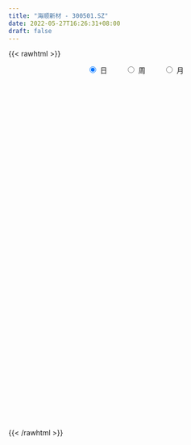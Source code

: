 ```yaml
---
title: "海顺新材 - 300501.SZ"
date: 2022-05-27T16:26:31+08:00
draft: false
---
```

{{< rawhtml >}}
    <div style="text-align: center">
        <label style="padding: 1rem;"><input style="margin-right: .5rem" type="radio" name="period" value="D" checked onclick="period_change(this)">日</label>
        <label style="padding: 1rem;"><input style="margin-right: .5rem" type="radio" name="period" value="W" onclick="period_change(this)">周</label>
        <label style="padding: 1rem;"><input style="margin-right: .5rem" type="radio" name="period" value="M" onclick="period_change(this)">月</label>
    </div>
    <div id="chart" style="height: 700px;"></div> 
    <script type="text/javascript">
        const D_v = [17370.86,13346.29,10602.0,7845.61,61026.96,72721.73,40830.93,29646.94,43653.44,34192.5,43724.68,24716.18,26957.08,17117.84,30840.83,35964.53,16830.0,13937.05,22719.0,17544.7,16448.12,18900.58,21164.11,17450.68,25541.0,17655.85,17599.68,10934.67,10180.67,15271.35,11306.5,18465.0,13918.08,14077.0,12123.0,11548.85,10255.85,10371.76,17725.25,38442.69,14021.0,16587.78,11005.43,11902.88,9609.22,11479.27,10777.88,13624.35,12961.44,11975.62,10284.1,22596.2,15064.95,17823.35,17491.18,14637.88,14803.96,13301.97,48317.25,29206.15,19077.15,120060.42,122819.23,114756.39,75166.73,53009.24,35609.93,26246.92,36183.9,30662.92,38468.62,59909.18,28346.66,41767.87,24416.85,24755.37,20311.96,31182.21,66253.61,36482.29,25728.84,65772.27,28067.37,24880.38,41424.89,27258.25,27949.0,27624.5,34181.5,25839.57,23577.0,23652.06,9698.25,15644.01,8093.0,13575.0,7539.23,10040.0,12723.87,23332.0,13939.5,9104.0,16110.62,9158.0,15441.0,7889.53,6062.62,11603.65,35749.79,18201.5,14486.25,12194.06,16665.58,10915.25,10394.67,11898.08,11450.67,12806.06,14373.5,12073.0,15416.31,17507.85,12834.0,16109.67,24309.82,51637.37,40351.5,30358.34,22263.56,52677.01,29733.29,27614.15,23498.51,39219.69,60208.74,47052.37,39691.52,19844.9,21642.08,20284.95,21343.01,16830.62,19488.98,20351.37,15800.37,20289.62,15801.58,10365.17,10808.58,15500.0,15563.04,19339.43,13685.84,12706.0,24190.5,20363.58,25889.0,19877.75,15601.17,16434.0,19566.18,33064.33,190446.62,199648.19,253933.92,235439.75,171098.71,103677.59,152856.44,115690.07,63069.95,74871.72,41029.83,45573.17,40363.5,33960.84,34016.17,51094.0,55972.34,48692.41,28955.57,52038.57,36530.0,30235.1,32220.35,33977.67,32569.86,23563.83,47068.33,23362.0,37905.53,33952.41,30336.0,35998.9,120171.55,99074.94,65176.19,45155.98,95726.46,129108.47,231838.66,208841.13,169128.55,146843.38,121966.73,101083.74,104467.9,61142.01,95402.83,57799.57,55993.51,49730.0,37751.98,42327.85,35022.0,29024.0,28757.0,26017.0,33516.44,28090.35,32803.0,35139.35,29352.73,24045.0,16986.0,17827.0,27275.0,18909.85,31871.99,78805.0,49845.3,32327.76,39941.83,32298.62,71579.59,44196.78,37494.51,58847.04,37299.77,27265.03,25152.37,24628.13,27821.83,21556.22,69029.76,72282.22,79851.76,44002.46,27907.98,23471.19]
const D_histogram = [0.0,0.0158140171,0.0178983893,0.0169261431,0.1190368951,0.2143634656,0.2582025727,0.2757416127,0.2720830277,0.2749528017,0.3001039231,0.2682886417,0.2011860716,0.1441196693,0.1447060392,0.1070709156,0.0585932307,0.0247003645,-0.0211007395,-0.0573662064,-0.1071296287,-0.128977038,-0.1002727186,-0.0885890288,-0.0544606871,-0.05916223,-0.0928810277,-0.1118181314,-0.117077429,-0.1555961273,-0.170212396,-0.1731218733,-0.1915485986,-0.1999575002,-0.180947909,-0.1447052401,-0.1333865138,-0.1196377666,-0.0864727863,-0.123000473,-0.1567446752,-0.1942059837,-0.210722308,-0.1963124365,-0.1628329598,-0.1295382207,-0.0933804471,-0.1001175198,-0.115449493,-0.1028482758,-0.1003579473,-0.0395998443,0.0172703987,0.0674196218,0.0960296261,0.1094142291,0.1249598679,0.1325341684,0.216635737,0.2634797032,0.2725300931,0.4503236794,0.5717516882,0.5761792875,0.5057343472,0.3864655913,0.3014253632,0.2036574882,0.1481134327,0.0786018563,0.0442736329,-0.0459928296,-0.1399162591,-0.150574756,-0.1473456707,-0.1953362737,-0.2035272051,-0.1656426304,-0.0517880008,0.0102314074,0.0269973371,0.109961967,0.1185081219,0.0866482362,0.0752055995,0.044096908,-0.0275277083,-0.1036582744,-0.1619337405,-0.1676543988,-0.227029754,-0.3132394768,-0.3458965795,-0.404467345,-0.4006532953,-0.3614533668,-0.3152239871,-0.286530226,-0.2816954311,-0.242095327,-0.2157461561,-0.1954329772,-0.1535869616,-0.127287251,-0.1383811358,-0.1271135351,-0.0996039577,-0.043518136,0.0409182532,0.0576455844,0.0758344196,0.1089888069,0.0837664126,0.067356175,0.0799461023,0.0851986643,0.1062575326,0.1156407832,0.1340217537,0.1409656619,0.1375285611,0.1546442746,0.1359567248,0.1334441255,0.0763903458,0.1372247072,0.1584064732,0.184246813,0.1916277411,0.2410067836,0.2345142744,0.1877476609,0.1569776417,0.1653137109,0.1973469446,0.2073234467,0.1291085316,0.0746893883,0.016367312,-0.0325358838,-0.0792157142,-0.0978406677,-0.0875669185,-0.1018939353,-0.0876438475,-0.1211745104,-0.1611191374,-0.1570824413,-0.1518999851,-0.1648978423,-0.1932879219,-0.1547747569,-0.110142927,-0.0681872368,0.0003988076,0.0593161787,0.0830141747,0.0718207831,0.0847215128,0.0473477011,0.0536724676,0.0869391528,0.2894615753,0.5090065631,0.928943264,0.9911761101,0.7433711406,0.5566646186,0.4300525888,0.1197067913,-0.131682743,-0.3756543527,-0.5153111348,-0.6291573307,-0.6448019742,-0.6225287702,-0.580035274,-0.5036353044,-0.4720902267,-0.478720287,-0.4458594102,-0.3636554747,-0.3083901008,-0.2753752522,-0.2105994023,-0.1402234836,-0.1177682571,-0.0718721015,-0.0691747696,-0.0435808918,0.0090403864,0.0347114772,0.0705285553,0.0916936108,0.2332721227,0.2969040193,0.2305125386,0.1602082663,0.2299071219,0.3382837653,0.5245285455,0.6208642183,0.5822866394,0.4832387549,0.4167887703,0.3454794884,0.1886871918,0.0512501237,-0.031542408,-0.1370270921,-0.2565853194,-0.3167644011,-0.3522949396,-0.3709743174,-0.3993989508,-0.3828320849,-0.3836016146,-0.3810421596,-0.3908377007,-0.3690268344,-0.3947484151,-0.3525111994,-0.3513121051,-0.3453707897,-0.3208055851,-0.3066176446,-0.3318768895,-0.3424597503,-0.4082852979,-0.4936013661,-0.4868741803,-0.4634421654,-0.3911341759,-0.2936178823,-0.2106733796,-0.119115071,-0.0253968294,0.0539712329,0.129633914,0.1770143037,0.2082479277,0.2278872911,0.2521123769,0.2697090509,0.2975684124,0.3418469315,0.3065243462,0.2945763283,0.2717069065,0.2464007982]
const D_fast = [0.0,0.0197675214,0.0263264909,0.0295857804,0.1614557563,0.3103731931,0.4187629434,0.5052373866,0.5695995585,0.6412075329,0.741384635,0.7766415141,0.7598354619,0.738798977,0.7755618566,0.7646944619,0.7308650847,0.7031473096,0.6520710208,0.6014640022,0.5249181728,0.4708265039,0.4744626437,0.4639990763,0.4845122463,0.4650201459,0.4080810912,0.3611894547,0.3266607999,0.2492430698,0.192073702,0.1458837564,0.0795698815,0.0211716048,-0.0050557813,-0.0049894224,-0.0270173245,-0.043178019,-0.0316312353,-0.0989090402,-0.1718394112,-0.2578522156,-0.3270491169,-0.3617173545,-0.3689461178,-0.3680359339,-0.355223272,-0.3869897247,-0.4311840711,-0.4442949229,-0.4668940812,-0.4160359393,-0.3548480966,-0.2878439681,-0.2352265572,-0.194488397,-0.1477027912,-0.1069949486,0.0312655543,0.1439794463,0.2211623594,0.5115368656,0.7759027965,0.9243752176,0.9803638641,0.9577115061,0.9480276187,0.9011741158,0.8826584185,0.8327973062,0.809537491,0.7077728211,0.5788703268,0.5305681409,0.4969608085,0.4001361371,0.3410634044,0.3375373215,0.4384449509,0.5030222109,0.5265374749,0.6369925966,0.675165782,0.6649679553,0.6723267185,0.652242254,0.5737357106,0.4716905759,0.3729316747,0.3252974167,0.2091646229,0.044645031,-0.0744862166,-0.2341738184,-0.3305230925,-0.3816865057,-0.4142631227,-0.4572019182,-0.5227909811,-0.5437147087,-0.5713020769,-0.5998471423,-0.5963978671,-0.6019199692,-0.6476091379,-0.668119921,-0.6655113331,-0.6203050453,-0.5256390929,-0.4945003655,-0.4573529254,-0.3969513364,-0.4012321275,-0.4008033214,-0.3682268685,-0.3416746405,-0.294051389,-0.2557579426,-0.2038715336,-0.16168621,-0.1307411705,-0.0749643884,-0.059662757,-0.0288143248,-0.0667705182,0.02837002,0.0891534044,0.1610554474,0.2163433107,0.3259740491,0.3781101085,0.3782804103,0.3867548015,0.4364192984,0.5177892683,0.579596632,0.5336588499,0.4979120537,0.4436818053,0.3866446386,0.3201608796,0.2770757592,0.2654577788,0.2256572782,0.2179964041,0.1541721135,0.0739477023,0.038713788,0.0059212479,-0.0483010698,-0.1250131299,-0.1251936542,-0.108097556,-0.083188675,-0.0145029287,0.0592434871,0.1036950267,0.110456831,0.1445379388,0.1190010524,0.1387439358,0.1937454092,0.4686332256,0.8154298541,1.467602371,1.7776292446,1.7156670602,1.6681266929,1.6490278102,1.3686087106,1.0842984906,0.7464132927,0.4779287268,0.2067931983,0.0299480612,-0.1034109273,-0.2059262496,-0.2554351061,-0.341912585,-0.4682227171,-0.5468266928,-0.555536626,-0.5773687773,-0.6131977417,-0.6010717424,-0.5657516946,-0.5727385324,-0.5448104021,-0.5594067627,-0.5447081078,-0.489826733,-0.4554777729,-0.402028556,-0.3579400977,-0.1580435552,-0.0201856538,-0.0289489999,-0.0592012055,0.0679744306,0.2609220152,0.5782989318,0.8298506592,0.9368447401,0.9586065444,0.9963537523,1.0114143426,0.9017938439,0.7771693068,0.6864911731,0.5467497159,0.3630451587,0.2236749767,0.1000707034,-0.0113522538,-0.1396266248,-0.2187677802,-0.3154377135,-0.4081387984,-0.5156437647,-0.5860896071,-0.7104982915,-0.7563888756,-0.8430178076,-0.9234191896,-0.9790553813,-1.041521852,-1.1497503193,-1.2459481176,-1.4138449896,-1.6225613995,-1.7375527587,-1.8299812851,-1.8554568396,-1.8313450166,-1.8010688587,-1.7392893179,-1.6519202837,-1.5590594132,-1.4509882536,-1.359354288,-1.276058682,-1.1994474958,-1.1121943158,-1.0271703791,-0.9249189144,-0.7951786625,-0.7538701612,-0.6921740971,-0.6471167922,-0.610822701]
const D_slow = [0.0,0.0039535043,0.0084281016,0.0126596374,0.0424188611,0.0960097275,0.1605603707,0.2294957739,0.2975165308,0.3662547312,0.441280712,0.5083528724,0.5586493903,0.5946793076,0.6308558174,0.6576235463,0.672271854,0.6784469451,0.6731717603,0.6588302087,0.6320478015,0.599803542,0.5747353623,0.5525881051,0.5389729333,0.5241823759,0.5009621189,0.4730075861,0.4437382288,0.404839197,0.362286098,0.3190056297,0.2711184801,0.221129105,0.1758921277,0.1397158177,0.1063691893,0.0764597476,0.054841551,0.0240914328,-0.015094736,-0.0636462319,-0.1163268089,-0.165404918,-0.206113158,-0.2384977132,-0.2618428249,-0.2868722049,-0.3157345781,-0.3414466471,-0.3665361339,-0.376436095,-0.3721184953,-0.3552635899,-0.3312561833,-0.3039026261,-0.2726626591,-0.239529117,-0.1853701827,-0.1195002569,-0.0513677337,0.0612131862,0.2041511082,0.3481959301,0.4746295169,0.5712459147,0.6466022555,0.6975166276,0.7345449858,0.7541954498,0.7652638581,0.7537656507,0.7187865859,0.6811428969,0.6443064792,0.5954724108,0.5445906095,0.5031799519,0.4902329517,0.4927908036,0.4995401378,0.5270306296,0.5566576601,0.5783197191,0.597121119,0.608145346,0.6012634189,0.5753488503,0.5348654152,0.4929518155,0.436194377,0.3578845078,0.2714103629,0.1702935266,0.0701302028,-0.0202331389,-0.0990391357,-0.1706716922,-0.24109555,-0.3016193817,-0.3555559207,-0.404414165,-0.4428109054,-0.4746327182,-0.5092280021,-0.5410063859,-0.5659073753,-0.5767869093,-0.566557346,-0.5521459499,-0.533187345,-0.5059401433,-0.4849985401,-0.4681594964,-0.4481729708,-0.4268733047,-0.4003089216,-0.3713987258,-0.3378932874,-0.3026518719,-0.2682697316,-0.229608663,-0.1956194818,-0.1622584504,-0.1431608639,-0.1088546872,-0.0692530689,-0.0231913656,0.0247155697,0.0849672655,0.1435958341,0.1905327494,0.2297771598,0.2711055875,0.3204423237,0.3722731853,0.4045503183,0.4232226653,0.4273144933,0.4191805224,0.3993765938,0.3749164269,0.3530246973,0.3275512135,0.3056402516,0.275346624,0.2350668396,0.1957962293,0.157821233,0.1165967725,0.068274792,0.0295811028,0.002045371,-0.0150014382,-0.0149017363,-0.0000726916,0.0206808521,0.0386360478,0.059816426,0.0716533513,0.0850714682,0.1068062564,0.1791716502,0.306423291,0.538659107,0.7864531345,0.9722959197,1.1114620743,1.2189752215,1.2489019193,1.2159812336,1.1220676454,0.9932398617,0.835950529,0.6747500355,0.5191178429,0.3741090244,0.2482001983,0.1301776417,0.0104975699,-0.1009672826,-0.1918811513,-0.2689786765,-0.3378224895,-0.3904723401,-0.425528211,-0.4549702753,-0.4729383007,-0.4902319931,-0.501127216,-0.4988671194,-0.4901892501,-0.4725571113,-0.4496337086,-0.3913156779,-0.3170896731,-0.2594615384,-0.2194094719,-0.1619326914,-0.0773617501,0.0537703863,0.2089864409,0.3545581007,0.4753677895,0.579564982,0.6659348541,0.7131066521,0.725919183,0.718033581,0.683776808,0.6196304781,0.5404393779,0.452365643,0.3596220636,0.2597723259,0.1640643047,0.0681639011,-0.0270966388,-0.124806064,-0.2170627726,-0.3157498764,-0.4038776762,-0.4917057025,-0.5780483999,-0.6582497962,-0.7349042074,-0.8178734297,-0.9034883673,-1.0055596918,-1.1289600333,-1.2506785784,-1.3665391197,-1.4643226637,-1.5377271343,-1.5903954792,-1.6201742469,-1.6265234543,-1.6130306461,-1.5806221676,-1.5363685917,-1.4843066097,-1.427334787,-1.3643066927,-1.29687943,-1.2224873269,-1.137025594,-1.0603945074,-0.9867504254,-0.9188236987,-0.8572234992]
const D_data = [['2021-05-18', 15.7179, 15.5494, 15.3809, 15.8368],['2021-05-19', 15.5197, 15.7972, 15.4503, 15.8566],['2021-05-20', 15.7972, 15.6881, 15.5593, 15.8764],['2021-05-21', 15.6881, 15.6683, 15.6188, 15.7873],['2021-05-24', 15.6683, 17.2936, 15.6683, 17.2936],['2021-05-25', 17.2738, 17.8883, 17.2044, 18.0369],['2021-05-26', 17.8288, 17.8288, 17.2837, 17.8387],['2021-05-27', 17.8189, 17.9081, 17.581, 18.0865],['2021-05-28', 17.9081, 17.9378, 17.7099, 18.6414],['2021-05-31', 17.7892, 18.2847, 17.7, 18.4036],['2021-06-01', 18.0865, 18.9288, 18.0567, 19.0775],['2021-06-02', 18.9288, 18.4928, 18.3441, 18.9784],['2021-06-03', 18.354, 18.0468, 17.9477, 18.6018],['2021-06-04', 17.9874, 18.0567, 17.8585, 18.245],['2021-06-07', 18.1063, 18.8297, 18.0369, 19.0279],['2021-06-08', 19.137, 18.4432, 18.2549, 19.6127],['2021-06-09', 18.4829, 18.2351, 18.2054, 18.6514],['2021-06-10', 18.2648, 18.3243, 18.0666, 18.4829],['2021-06-11', 18.3342, 18.0567, 17.9378, 18.6315],['2021-06-15', 17.8684, 18.0171, 17.7495, 18.2847],['2021-06-16', 18.027, 17.6405, 17.5414, 18.1856],['2021-06-17', 17.6405, 17.7892, 17.3927, 17.9378],['2021-06-18', 17.7297, 18.4333, 17.6405, 18.4333],['2021-06-21', 18.5721, 18.3342, 18.1856, 18.5721],['2021-06-22', 18.2549, 18.7604, 18.2549, 18.8991],['2021-06-23', 18.691, 18.3838, 18.3342, 18.8198],['2021-06-24', 18.4333, 17.9279, 17.7693, 18.5523],['2021-06-25', 17.9874, 17.9576, 17.7594, 18.1558],['2021-06-28', 17.9576, 18.0369, 17.8387, 18.136],['2021-06-29', 17.918, 17.4522, 17.3828, 18.1063],['2021-06-30', 17.5315, 17.5315, 17.2243, 17.5612],['2021-07-01', 17.6702, 17.5414, 17.4225, 18.0865],['2021-07-02', 17.5017, 17.1846, 17.1549, 17.6306],['2021-07-05', 17.3035, 17.1152, 16.7783, 17.4423],['2021-07-06', 17.1252, 17.363, 17.0657, 17.5216],['2021-07-07', 17.3135, 17.6207, 17.2044, 17.7],['2021-07-08', 17.5414, 17.3432, 17.3432, 17.6702],['2021-07-09', 17.2044, 17.3531, 16.9765, 17.4324],['2021-07-12', 17.4026, 17.6504, 17.4026, 17.9874],['2021-07-13', 16.8477, 16.6891, 16.2431, 17.1252],['2021-07-14', 16.5404, 16.4215, 16.2729, 16.6693],['2021-07-15', 16.3521, 16.035, 15.9161, 16.481],['2021-07-16', 15.9954, 15.9755, 15.9359, 16.2035],['2021-07-19', 15.9161, 16.1738, 15.7278, 16.1936],['2021-07-20', 16.2134, 16.372, 16.0548, 16.4116],['2021-07-21', 16.3125, 16.4017, 16.2035, 16.4909],['2021-07-22', 16.3224, 16.5008, 16.3224, 16.5305],['2021-07-23', 16.4413, 15.926, 15.926, 16.6098],['2021-07-26', 15.817, 15.6287, 15.3611, 15.9557],['2021-07-27', 15.5593, 15.8368, 15.5593, 16.3125],['2021-07-28', 15.8368, 15.6188, 15.3116, 15.9458],['2021-07-29', 15.8566, 16.4116, 15.6584, 16.6296],['2021-07-30', 16.3521, 16.6197, 16.263, 16.7386],['2021-08-02', 16.4612, 16.808, 16.3918, 17.1252],['2021-08-03', 16.6495, 16.7684, 16.5404, 16.9666],['2021-08-04', 16.8278, 16.7287, 16.5603, 17.036],['2021-08-05', 16.6197, 16.8873, 16.372, 16.9071],['2021-08-06', 16.7684, 16.917, 16.6495, 17.1252],['2021-08-09', 17.0756, 18.2351, 16.8972, 18.3243],['2021-08-10', 18.0766, 18.2946, 18.027, 18.4531],['2021-08-11', 18.3937, 18.1757, 17.9675, 18.4829],['2021-08-12', 18.3243, 21.0893, 18.2847, 21.8128],['2021-08-13', 20.4749, 21.6245, 19.3352, 22.6849],['2021-08-16', 21.3668, 21.0001, 20.8118, 23.2795],['2021-08-17', 21.01, 20.3758, 20.2073, 21.3272],['2021-08-18', 20.2073, 19.682, 19.5136, 20.792],['2021-08-19', 19.8208, 19.9199, 19.3253, 20.1974],['2021-08-20', 19.8109, 19.5631, 19.0775, 19.9199],['2021-08-23', 19.6028, 19.9199, 19.6028, 20.2767],['2021-08-24', 19.9694, 19.6028, 19.464, 20.346],['2021-08-25', 19.5235, 19.9199, 19.4937, 20.346],['2021-08-26', 20.5641, 18.9883, 18.7306, 20.7821],['2021-08-27', 18.7901, 18.473, 18.2648, 19.018],['2021-08-30', 18.6514, 19.2162, 18.6514, 19.9694],['2021-08-31', 19.4045, 19.3451, 18.8297, 19.6226],['2021-09-01', 19.3253, 18.5324, 18.5126, 19.4442],['2021-09-02', 18.6117, 18.8, 18.364, 18.8892],['2021-09-03', 18.7802, 19.3847, 18.7207, 19.7217],['2021-09-06', 19.5036, 20.7325, 19.3847, 20.7524],['2021-09-07', 20.7325, 20.6136, 20.1082, 20.7325],['2021-09-08', 20.5442, 20.346, 20.1181, 20.5442],['2021-09-09', 20.237, 21.5749, 19.9496, 22.1695],['2021-09-10', 21.4064, 21.0596, 20.9109, 21.5055],['2021-09-13', 21.1785, 20.6533, 20.4749, 21.3965],['2021-09-14', 20.6433, 20.9407, 20.4253, 22.12],['2021-09-15', 20.9407, 20.7127, 20.5343, 21.2082],['2021-09-16', 20.6136, 20.019, 20.0091, 21.0199],['2021-09-17', 20.019, 19.5928, 19.2262, 20.3857],['2021-09-22', 19.6523, 19.4244, 18.7405, 19.7217],['2021-09-23', 19.7217, 19.8505, 19.4343, 20.2073],['2021-09-24', 19.5928, 18.909, 18.7306, 19.8208],['2021-09-27', 18.9388, 18.0171, 17.9279, 19.0279],['2021-09-28', 18.027, 18.1459, 17.918, 18.3243],['2021-09-29', 17.9874, 17.3035, 17.3035, 18.0468],['2021-09-30', 17.1549, 17.6306, 17.1549, 17.7396],['2021-10-08', 17.8486, 17.8883, 17.7297, 18.1955],['2021-10-11', 17.8387, 17.9279, 17.809, 18.1162],['2021-10-12', 17.8387, 17.6504, 17.4225, 17.9477],['2021-10-13', 17.6504, 17.1846, 16.8675, 17.7],['2021-10-14', 17.6405, 17.4918, 17.4423, 18.5225],['2021-10-15', 17.5414, 17.2738, 16.9666, 17.5414],['2021-10-18', 17.0161, 17.1053, 16.917, 17.2441],['2021-10-19', 17.1053, 17.3432, 17.0261, 17.4423],['2021-10-20', 17.145, 17.1549, 16.9666, 17.3234],['2021-10-21', 17.0756, 16.5504, 16.5404, 17.3234],['2021-10-22', 16.7386, 16.6495, 16.5008, 16.8873],['2021-10-25', 16.6792, 16.7882, 16.3819, 16.8278],['2021-10-26', 16.7882, 17.2342, 16.6891, 17.3432],['2021-10-27', 17.3135, 17.8883, 16.5504, 18.5126],['2021-10-28', 17.6801, 17.2738, 17.2342, 17.9378],['2021-10-29', 17.3333, 17.363, 16.8378, 17.809],['2021-11-01', 17.363, 17.69, 17.2342, 17.7693],['2021-11-02', 17.918, 16.9864, 16.8576, 17.918],['2021-11-03', 17.0558, 16.9765, 16.7783, 17.2342],['2021-11-04', 16.9963, 17.3234, 16.9468, 17.3234],['2021-11-05', 17.2441, 17.2837, 17.145, 17.6108],['2021-11-08', 17.254, 17.5711, 17.1053, 17.7297],['2021-11-09', 17.5017, 17.5414, 17.4225, 17.8387],['2021-11-10', 17.4918, 17.7792, 17.4423, 17.7892],['2021-11-11', 17.8486, 17.7693, 17.6405, 17.8982],['2021-11-12', 17.7693, 17.7198, 17.4621, 17.809],['2021-11-15', 17.7792, 18.0964, 17.7198, 18.1162],['2021-11-16', 18.0964, 17.7297, 17.7297, 18.0964],['2021-11-17', 17.7396, 17.9576, 17.6801, 18.0766],['2021-11-18', 17.9477, 17.1747, 17.1648, 17.9576],['2021-11-19', 17.2441, 18.7306, 17.1945, 18.7802],['2021-11-22', 19.0874, 18.5622, 18.4531, 19.0874],['2021-11-23', 18.7108, 18.8793, 18.5126, 19.0577],['2021-11-24', 18.9586, 18.8892, 18.6018, 19.0775],['2021-11-25', 18.8892, 19.7514, 18.691, 19.801],['2021-11-26', 19.8406, 19.3748, 19.2856, 19.8703],['2021-11-29', 19.1766, 18.9189, 18.7703, 19.4244],['2021-11-30', 19.0081, 19.0775, 18.7505, 19.3154],['2021-12-01', 18.9982, 19.6721, 18.9189, 20.1181],['2021-12-02', 19.7415, 20.2667, 19.4045, 20.6533],['2021-12-03', 20.3956, 20.3163, 19.7514, 20.7028],['2021-12-06', 20.2469, 19.2162, 19.1766, 20.2469],['2021-12-07', 19.2162, 19.2955, 19.0676, 19.6721],['2021-12-08', 19.3649, 19.0379, 19.0279, 19.4937],['2021-12-09', 19.0279, 18.9189, 18.8297, 19.2856],['2021-12-10', 18.9189, 18.7009, 18.5423, 19.0775],['2021-12-13', 18.7306, 18.8595, 18.4432, 18.909],['2021-12-14', 18.7901, 19.1766, 18.6117, 19.2856],['2021-12-15', 19.4045, 18.8297, 18.8297, 19.6424],['2021-12-16', 19.0775, 19.1568, 18.6811, 19.3748],['2021-12-17', 19.1171, 18.4631, 18.4432, 19.1964],['2021-12-20', 18.4631, 18.1063, 18.0865, 18.6514],['2021-12-21', 18.2946, 18.4631, 18.0369, 18.5523],['2021-12-22', 18.5225, 18.4036, 18.354, 18.6216],['2021-12-23', 18.354, 18.0468, 17.9576, 18.5225],['2021-12-24', 18.0468, 17.6108, 17.5909, 18.1558],['2021-12-27', 17.6306, 18.3441, 17.5909, 18.582],['2021-12-28', 18.4135, 18.5423, 18.1955, 18.6514],['2021-12-29', 18.5324, 18.6712, 18.3739, 18.7901],['2021-12-30', 18.5622, 19.2757, 18.5622, 19.2955],['2021-12-31', 19.3154, 19.5235, 19.1964, 19.7019],['2022-01-04', 19.5235, 19.3649, 19.2757, 19.7613],['2022-01-05', 19.3253, 19.0279, 18.8198, 19.5532],['2022-01-06', 18.909, 19.4045, 18.8297, 19.4541],['2022-01-07', 19.4045, 18.7703, 18.5324, 19.801],['2022-01-10', 18.9883, 19.2856, 18.6514, 19.7217],['2022-01-11', 19.137, 19.801, 19.137, 19.801],['2022-01-12', 21.1091, 22.7344, 20.0289, 23.7651],['2022-01-13', 21.8128, 24.4489, 21.2082, 26.2328],['2022-01-14', 23.5867, 29.3348, 23.4381, 29.3348],['2022-01-17', 30.3853, 27.0256, 26.7581, 30.4249],['2022-01-18', 26.0544, 23.4579, 23.1209, 26.649],['2022-01-19', 22.8831, 23.7156, 22.6948, 23.9336],['2022-01-20', 24.2805, 24.1814, 23.7849, 26.4806],['2022-01-21', 22.5957, 21.0893, 20.9307, 22.8732],['2022-01-24', 20.4451, 20.4749, 20.3857, 21.2082],['2022-01-25', 20.3361, 19.1865, 19.137, 20.7028],['2022-01-26', 19.5036, 19.246, 19.0775, 19.7019],['2022-01-27', 19.355, 18.5523, 18.5523, 19.7217],['2022-01-28', 18.9883, 19.0279, 18.4135, 19.3253],['2022-02-07', 19.4541, 19.0973, 18.582, 19.6523],['2022-02-08', 19.0775, 19.1072, 18.7207, 19.3748],['2022-02-09', 19.0081, 19.464, 18.8397, 19.6028],['2022-02-10', 19.5928, 18.8297, 18.5423, 19.5928],['2022-02-11', 18.9288, 18.0468, 17.9378, 18.9288],['2022-02-14', 17.9378, 18.2351, 17.8486, 18.6811],['2022-02-15', 18.3144, 18.8198, 17.9477, 18.9487],['2022-02-16', 18.6315, 18.5523, 18.3838, 18.8099],['2022-02-17', 18.5225, 18.2351, 18.2351, 18.7207],['2022-02-18', 18.1856, 18.6514, 18.0865, 18.9883],['2022-02-21', 18.6514, 18.8892, 18.4829, 18.9685],['2022-02-22', 18.9487, 18.3739, 18.1459, 18.9487],['2022-02-23', 18.4234, 18.7108, 18.3342, 18.7901],['2022-02-24', 18.5126, 18.1757, 17.6702, 19.0577],['2022-02-25', 18.1558, 18.4234, 18.1558, 18.6117],['2022-02-28', 18.4333, 18.8892, 17.9874, 18.909],['2022-03-01', 18.7306, 18.7108, 18.5423, 19.1766],['2022-03-02', 18.6315, 18.9784, 18.5324, 19.018],['2022-03-03', 19.0577, 18.9487, 18.8198, 19.3253],['2022-03-04', 18.9288, 20.9704, 18.7802, 20.9704],['2022-03-07', 20.6136, 20.7127, 19.9298, 21.4758],['2022-03-08', 20.3262, 19.246, 19.1667, 20.7028],['2022-03-09', 19.4244, 18.9487, 18.0369, 19.5334],['2022-03-10', 19.5136, 20.8316, 19.0081, 21.3172],['2022-03-11', 20.346, 22.011, 20.2667, 22.1795],['2022-03-14', 24.776, 24.1318, 23.2894, 26.4112],['2022-03-15', 22.893, 24.2507, 22.675, 26.6391],['2022-03-16', 24.3597, 23.2399, 21.8029, 25.2219],['2022-03-17', 22.7344, 22.5957, 22.2984, 24.1714],['2022-03-18', 22.6353, 22.9921, 21.8029, 23.2894],['2022-03-21', 22.5957, 22.9525, 22.447, 23.7849],['2022-03-22', 22.9426, 21.5749, 21.1884, 23.3489],['2022-03-23', 21.5749, 21.2181, 21.119, 21.8921],['2022-03-24', 21.3172, 21.4164, 20.3559, 21.8524],['2022-03-25', 21.0199, 20.6533, 20.465, 21.1983],['2022-03-28', 20.3361, 19.801, 19.5532, 20.4055],['2022-03-29', 20.0091, 19.91, 19.5532, 20.4352],['2022-03-30', 19.6325, 19.7613, 19.4244, 19.8505],['2022-03-31', 19.6127, 19.5928, 19.3352, 19.9298],['2022-04-01', 19.5235, 19.0775, 19.0775, 19.5235],['2022-04-06', 19.1072, 19.3253, 19.0874, 19.6523],['2022-04-07', 19.137, 18.8595, 18.8595, 19.4442],['2022-04-08', 18.8892, 18.6018, 18.4333, 18.9288],['2022-04-11', 18.4531, 18.1063, 17.9675, 18.8],['2022-04-12', 18.3342, 18.2054, 17.7892, 18.4432],['2022-04-13', 18.2946, 17.254, 17.1945, 18.3144],['2022-04-14', 17.254, 17.7991, 17.254, 18.1261],['2022-04-15', 17.7991, 17.0558, 16.917, 17.8387],['2022-04-18', 16.4612, 16.7783, 15.8764, 16.8378],['2022-04-19', 16.7882, 16.7386, 16.4512, 16.9567],['2022-04-20', 16.7287, 16.3621, 16.2134, 16.8378],['2022-04-21', 16.4612, 15.4701, 15.3908, 16.4612],['2022-04-22', 15.4602, 15.1629, 15.1332, 15.5593],['2022-04-25', 15.0935, 13.825, 13.8151, 15.0935],['2022-04-26', 13.825, 12.6556, 12.5366, 13.8349],['2022-04-27', 12.3483, 13.0322, 12.1402, 13.0817],['2022-04-28', 12.8736, 12.7547, 12.606, 13.1808],['2022-04-29', 12.7844, 13.0817, 12.7844, 13.2105],['2022-05-05', 13.0916, 13.3691, 13.0024, 13.5079],['2022-05-06', 13.1015, 13.2502, 12.8141, 14.1619],['2022-05-09', 13.03, 13.47, 13.03, 13.65],['2022-05-10', 13.34, 13.71, 13.29, 13.79],['2022-05-11', 13.97, 13.78, 13.74, 14.37],['2022-05-12', 13.72, 14.0, 13.72, 14.21],['2022-05-13', 14.14, 13.88, 13.75, 14.14],['2022-05-16', 14.0, 13.83, 13.72, 14.22],['2022-05-17', 13.92, 13.79, 13.52, 13.92],['2022-05-18', 13.82, 13.96, 13.65, 14.09],['2022-05-19', 13.68, 14.01, 13.67, 14.01],['2022-05-20', 14.08, 14.31, 13.99, 15.0],['2022-05-23', 14.24, 14.8, 14.24, 15.08],['2022-05-24', 14.84, 13.93, 13.9, 15.5],['2022-05-25', 13.68, 14.19, 13.68, 14.29],['2022-05-26', 14.19, 14.05, 13.75, 14.28],['2022-05-27', 14.09, 13.97, 13.83, 14.23]]
const W_v = [35216.32,33450.8,29835.63,22569.09,21430.01,45450.28,23392.18,46192.52,49132.0,37091.68,46653.07,27163.31,57676.98,33611.78,51254.04,35101.05,25025.18,28102.02,12430.59,16885.85,18926.98,8506.78,9944.55,14434.49,8434.84,13430.05,14395.92,20037.42,13958.82,19074.37,7395.15,4244.74,21651.09,21908.77,25605.07,39210.58,37322.85,32061.34,37754.55,30729.24,21144.02,19876.56,40818.86,22884.03,27696.16,42076.63,145910.63,71800.9,42666.54,28876.37,46188.43,48139.79,29995.7,36283.26,26420.15,21024.6,14935.31,15205.6,16830.5,12657.56,15165.28,13365.85,10882.23,20071.74,86700.45,156317.02,77251.7,113553.66,96759.48,61991.76,28524.81,35274.07,34140.19,20242.94,22119.94,10486.86,21351.63,22291.89,46305.08,33412.0,51419.74,123116.7,76290.94,111223.68,92685.89,80563.8,52216.22,44481.03,40594.92,29752.79,32861.75,14326.55,31331.36,23846.97,17655.74,21793.55,69680.83,66410.46,51901.13,51937.38,58669.32,63862.09,37454.51,37098.14,22078.74,30380.44,23518.5,37730.04,42773.26,44678.36,53567.66,52428.57,48560.94,10812.68,38180.9,43426.95,91404.84,53254.89,107060.18,58469.88,32269.56,23993.1,19629.74,40020.93,34044.31,38869.49,33430.49,52325.98,41979.16,45648.42,107046.47,122789.82,374913.26,206575.6,217028.45,127166.87,59642.38,45335.98,41394.57,38958.2,54885.19,46910.7,33439.15,20874.58,56216.25,59969.43,32126.01,73155.41,52132.39,107223.96,61927.05,161061.62,172549.51,591269.36,648748.1699999999,653526.21,490926.58,275288.15,248519.07,212172.51,228040.84,285977.19,217740.16,434683.69,174744.79,78179.05,722285.01,549796.02,384501.45,194797.18,240819.25,124264.11,257244.94,410188.7000000001,285650.01,190073.97,207699.74,108551.38,168966.16,164226.25,145001.22,100208.6,86183.85,47376.25,31922.0,91923.92,120408.83,98649.57,184785.68,110628.98,191965.82,58347.08,135476.16,134736.21,179075.11,41407.42,70688.81,66988.81,247880.0,146708.28,120291.41,74057.51,89181.88,69141.6,58376.46,97782.15,57393.6,72882.31,78058.34,339480.2,304789.21,193571.28,142434.26,222304.38,149137.02,83598.07,57087.32,13575.0,67574.6,57703.15,86103.81,62067.64,66119.54,122398.71,175383.7,197593.46,122806.46,92760.96,68038.37,90285.35,77801.92,696659.24,778762.5600000001,264908.17,223735.76,179979.59,160541.69,258364.39,434242.04,878618.4500000001,419896.05,220825.34,83798.0,158901.87,105042.85,232791.88,103878.21,205103.13,168188.31,247515.61]
const W_histogram = [0.0,-0.1171883761,-0.159002353,-0.1743441167,-0.2017331435,-0.1360389032,-0.0853924809,0.011684881,0.0711710047,0.0905218751,0.1089911807,0.1273250663,0.1871827242,0.1756391935,0.1683808711,0.0826992845,0.0411348023,-0.0886916696,-0.1764972793,-0.1863027443,-0.2634689656,-0.3128351091,-0.3558539529,-0.3451711562,-0.3241958967,-0.306632621,-0.2588699566,-0.2160714847,-0.2334718648,-0.3612134498,-0.3851222405,-0.3694908764,-0.3076238154,-0.1797139097,-0.1089345605,-0.0527473332,0.1262962076,0.2779965885,0.3559564012,0.3404814825,0.3264289924,0.3637213367,0.3891727335,0.3613108187,0.3484122145,0.2062900572,0.252616088,0.1620694963,0.0086628041,-0.0610516635,-0.1211218094,-0.1143946365,-0.092695538,-0.0600688138,-0.107950007,-0.1095006243,-0.1315866873,-0.1168337336,-0.1273356053,-0.1350910344,-0.1651590844,-0.1783884938,-0.1741945618,-0.2467414777,-0.1498078525,-0.1151113025,-0.0747953908,0.0207192763,0.0901026639,0.0831691912,0.0986857791,0.1057989468,0.0678405649,0.0405901627,0.0234486232,0.0473116285,0.075305663,0.0848620099,0.1423859418,0.0901162544,0.176132245,0.2280196007,0.2655889999,0.2920178334,0.3754068115,0.4307048186,0.4360527948,0.4339821619,0.3562646343,0.3172943259,0.2280441497,0.1279352757,0.0651543262,-0.0098504711,-0.0753651199,-0.0719430328,-0.116893738,-0.1236936919,-0.1078321092,-0.1103697554,-0.0819928771,-0.1020827362,-0.12363813,-0.1516117798,-0.177405634,-0.2113724612,-0.2117852329,-0.1661821771,-0.157151966,-0.1108970828,-0.0503875682,-0.0229230851,-0.0288601831,-0.0434218313,-0.0330239616,-0.0256589343,0.0127520909,0.0371876034,0.0634253486,0.0365401776,0.0222613127,-0.0173247049,-0.0285895006,-0.0258508415,-0.0137879389,0.006658116,0.0400656513,0.0715859345,0.08001802,0.0545282584,0.0711345159,0.143853199,0.1911043817,0.2295189963,0.281836947,0.19383961,0.1237663644,0.0501116792,-0.0302031764,-0.0777706863,-0.0989957608,-0.1218423915,-0.1605418156,-0.1603363726,-0.1535922411,-0.1515409492,-0.1390339758,-0.0654227607,-0.0108163745,0.0410188242,0.098395892,0.1597988186,0.3336353521,0.806422464,1.4626572866,2.100297607,2.23912559,1.892769842,1.504582268,1.1171850752,0.7366982076,0.265309549,-0.0283500222,-0.0551696637,-0.3211683317,-0.4165894376,0.0125945949,0.0122269139,-0.2164067305,-0.4306024476,-0.6323711928,-0.8017158476,-0.8347339663,-0.7011206362,-0.7320327478,-0.7921630592,-0.9097790566,-0.98205173,-1.0589654581,-1.0655063288,-1.0005785223,-0.9625928805,-0.9627405086,-0.8773864006,-0.7232641574,-0.5860643307,-0.3865128144,-0.3024796057,-0.2012525936,-0.1464271149,-0.0904423896,-0.056000715,0.0338745853,0.0938067302,0.1278885872,0.1006065685,0.108158542,0.0844113563,0.2179229856,0.3052595351,0.3507924444,0.3909709368,0.3704042647,0.2930246216,0.2435085458,0.1148290334,0.0277715259,0.0187315741,0.0337253889,0.3443688964,0.3912751867,0.331511495,0.3350166543,0.4259358277,0.36541153,0.2622745663,0.0992916594,0.0051463157,-0.0965912185,-0.198159403,-0.2084701544,-0.2111615063,-0.1755631773,-0.080755586,0.022981756,0.1457986213,0.1106282099,0.0659411949,-0.0217343234,0.0447472701,0.0341329818,0.6979442847,0.5476733844,0.2884355358,0.0427738107,-0.0804024903,-0.1733015285,-0.0648644375,0.0680946976,0.2055014848,0.1261562417,-0.0364802241,-0.1725073847,-0.352636446,-0.5722996791,-0.8159395349,-0.9164051799,-0.8903376671,-0.797049634,-0.7138423578]
const W_fast = [0.0,-0.1464854701,-0.2280500353,-0.2869778282,-0.3648001408,-0.3331156263,-0.3038173243,-0.2038187421,-0.1265398673,-0.0845585281,-0.0388414273,0.0113237249,0.1179770639,0.1503433315,0.1851802269,0.1201734615,0.0888926798,-0.0631067095,-0.195036639,-0.2514177901,-0.3944512527,-0.5220261736,-0.6540085056,-0.7296184979,-0.7896922127,-0.8487870922,-0.865741917,-0.8769613162,-0.9527296625,-1.17077461,-1.2909639608,-1.3677053158,-1.3827442086,-1.2997627804,-1.2562170713,-1.2132166773,-1.0025990846,-0.7813995565,-0.6144506436,-0.5448051917,-0.4772504337,-0.3490277551,-0.226283175,-0.1638173851,-0.0896129357,-0.1801625786,-0.0706825259,-0.1207117435,-0.2719527347,-0.3569301182,-0.4472807164,-0.4691522027,-0.4706269887,-0.4530174679,-0.5278861628,-0.5568119362,-0.611794671,-0.6262501508,-0.6685859238,-0.7101141115,-0.7814719325,-0.8392984654,-0.8786531739,-1.0128854592,-0.9534037972,-0.9474850728,-0.9258680088,-0.8251735226,-0.733264469,-0.7194056439,-0.6792176113,-0.6456547069,-0.6666529475,-0.6837558091,-0.6950351928,-0.6593442804,-0.6125238301,-0.5817519807,-0.4886315634,-0.5183721872,-0.3883231353,-0.2794308795,-0.1754642303,-0.0760309384,0.1012097426,0.2641839542,0.3785451292,0.4849700368,0.4963186677,0.5366719408,0.5044328021,0.436307747,0.389815379,0.3123479639,0.2279920351,0.213428364,0.1392542244,0.1015308475,0.0904344029,0.0603043178,0.0681829769,0.0225724337,-0.0298924926,-0.0957690873,-0.16591435,-0.2527242926,-0.3060833724,-0.302025861,-0.3322836413,-0.3137530289,-0.2658404062,-0.2441066944,-0.2572588382,-0.2826759442,-0.2805340649,-0.2795837712,-0.2379847233,-0.2042523099,-0.1621582276,-0.1799083542,-0.1886218909,-0.2325390848,-0.2509512556,-0.2546753068,-0.246059389,-0.2239488051,-0.1805248569,-0.1311080901,-0.1026714996,-0.1145291966,-0.0801393102,0.0285426727,0.1235699508,0.2193643145,0.3421415019,0.3026040675,0.263472413,0.2023456476,0.1144799979,0.0474698164,0.0014958018,-0.0518114269,-0.1306463048,-0.170524955,-0.2021788837,-0.2380128292,-0.2602643497,-0.2030088247,-0.1511065322,-0.0890166275,-0.0070405867,0.0943120445,0.351557416,1.025950144,2.0478492882,3.2105640104,3.9091733909,4.0360101034,4.0239680964,3.9158671724,3.7195548567,3.3144935854,3.0137465086,2.9731344512,2.6268437002,2.4272752349,2.8596079161,2.8622969636,2.5795616366,2.2577153075,1.8978537642,1.5280801475,1.2863785372,1.2447117083,1.0307914097,0.7726203335,0.427559572,0.109773966,-0.2318811266,-0.5047985795,-0.6900154035,-0.8926779818,-1.1335107371,-1.2675032293,-1.2941970254,-1.3035132813,-1.2005899687,-1.1921766614,-1.1412627977,-1.1230440977,-1.0896699698,-1.0692284739,-0.9708845273,-0.8875006999,-0.8214466961,-0.8235770726,-0.7889854636,-0.7916298103,-0.6036374345,-0.4399860012,-0.3067549808,-0.1688337542,-0.0967993602,-0.1009228479,-0.0895617872,-0.1895340413,-0.2696486673,-0.2740057256,-0.2505805636,0.1461551681,0.2908802551,0.3139944371,0.4012537599,0.5986568903,0.6294854751,0.5919171529,0.4537571609,0.3608983961,0.2350130573,0.083905022,0.021476732,-0.0340049964,-0.0422974618,0.032321233,0.1418040141,0.3010705346,0.2935571757,0.2653554595,0.1722463603,0.2499147714,0.2478337286,1.0861311026,1.0727785484,0.8856495837,0.6506813113,0.5074043877,0.3711799674,0.463400949,0.6133837586,0.8021659169,0.7543597343,0.5826032124,0.4034492057,0.1351610328,-0.2275771201,-0.6752018596,-1.0047687995,-1.2012857035,-1.3072600789,-1.4025133921]
const W_slow = [0.0,-0.029297094,-0.0690476823,-0.1126337115,-0.1630669973,-0.1970767231,-0.2184248433,-0.2155036231,-0.1977108719,-0.1750804032,-0.147832608,-0.1160013414,-0.0692056603,-0.025295862,0.0167993558,0.0374741769,0.0477578775,0.0255849601,-0.0185393597,-0.0651150458,-0.1309822872,-0.2091910645,-0.2981545527,-0.3844473417,-0.4654963159,-0.5421544712,-0.6068719603,-0.6608898315,-0.7192577977,-0.8095611602,-0.9058417203,-0.9982144394,-1.0751203932,-1.1200488707,-1.1472825108,-1.1604693441,-1.1288952922,-1.059396145,-0.9704070448,-0.8852866741,-0.8036794261,-0.7127490919,-0.6154559085,-0.5251282038,-0.4380251502,-0.3864526359,-0.3232986139,-0.2827812398,-0.2806155388,-0.2958784547,-0.326158907,-0.3547575661,-0.3779314507,-0.3929486541,-0.4199361558,-0.4473113119,-0.4802079837,-0.5094164171,-0.5412503185,-0.5750230771,-0.6163128482,-0.6609099716,-0.7044586121,-0.7661439815,-0.8035959446,-0.8323737703,-0.851072618,-0.8458927989,-0.8233671329,-0.8025748351,-0.7779033903,-0.7514536537,-0.7344935124,-0.7243459718,-0.718483816,-0.7066559088,-0.6878294931,-0.6666139906,-0.6310175052,-0.6084884416,-0.5644553803,-0.5074504802,-0.4410532302,-0.3680487718,-0.274197069,-0.1665208643,-0.0575076656,0.0509878749,0.1400540334,0.2193776149,0.2763886523,0.3083724713,0.3246610528,0.322198435,0.3033571551,0.2853713968,0.2561479624,0.2252245394,0.1982665121,0.1706740732,0.150175854,0.1246551699,0.0937456374,0.0558426925,0.011491284,-0.0413518313,-0.0942981396,-0.1358436838,-0.1751316753,-0.202855946,-0.2154528381,-0.2211836093,-0.2283986551,-0.2392541129,-0.2475101033,-0.2539248369,-0.2507368142,-0.2414399133,-0.2255835762,-0.2164485318,-0.2108832036,-0.2152143798,-0.222361755,-0.2288244654,-0.2322714501,-0.2306069211,-0.2205905083,-0.2026940246,-0.1826895196,-0.169057455,-0.1512738261,-0.1153105263,-0.0675344309,-0.0101546818,0.0603045549,0.1087644575,0.1397060486,0.1522339684,0.1446831743,0.1252405027,0.1004915625,0.0700309646,0.0298955107,-0.0101885824,-0.0485866427,-0.08647188,-0.1212303739,-0.1375860641,-0.1402901577,-0.1300354517,-0.1054364787,-0.065486774,0.017922064,0.21952768,0.5851920016,1.1102664034,1.6700478009,2.1432402614,2.5193858284,2.7986820972,2.9828566491,3.0491840363,3.0420965308,3.0283041149,2.9480120319,2.8438646725,2.8470133213,2.8500700497,2.7959683671,2.6883177552,2.530224957,2.3297959951,2.1211125035,1.9458323445,1.7628241575,1.5647833927,1.3373386286,1.0918256961,0.8270843315,0.5607077493,0.3105631188,0.0699148987,-0.1707702285,-0.3901168286,-0.570932868,-0.7174489507,-0.8140771543,-0.8896970557,-0.9400102041,-0.9766169828,-0.9992275802,-1.0132277589,-1.0047591126,-0.9813074301,-0.9493352833,-0.9241836411,-0.8971440056,-0.8760411666,-0.8215604202,-0.7452455364,-0.6575474253,-0.5598046911,-0.4672036249,-0.3939474695,-0.333070333,-0.3043630747,-0.2974201932,-0.2927372997,-0.2843059525,-0.1982137284,-0.1003949317,-0.0175170579,0.0662371057,0.1727210626,0.2640739451,0.3296425867,0.3544655015,0.3557520804,0.3316042758,0.2820644251,0.2299468864,0.1771565099,0.1332657155,0.113076819,0.118822258,0.1552719134,0.1829289658,0.1994142646,0.1939806837,0.2051675013,0.2137007467,0.3881868179,0.525105164,0.5972140479,0.6079075006,0.587806878,0.5444814959,0.5282653865,0.5452890609,0.5966644321,0.6282034926,0.6190834365,0.5759565904,0.4877974789,0.3447225591,0.1407376753,-0.0883636196,-0.3109480364,-0.5102104449,-0.6886710343]
const W_data = [['2017-07-14', 19.774, 18.4478, 18.299, 19.7995],['2017-07-21', 18.6603, 16.6115, 16.28, 18.6603],['2017-07-28', 16.535, 17.0068, 16.28, 17.5807],['2017-08-04', 17.2576, 17.0366, 16.841, 17.5551],['2017-08-11', 16.9643, 16.5988, 16.5392, 17.3341],['2017-08-18', 16.7433, 17.7082, 16.5605, 18.4903],['2017-08-25', 17.5636, 17.7167, 17.3639, 17.8867],['2017-09-01', 17.7167, 18.6391, 17.6444, 18.7113],['2017-09-08', 18.6391, 18.5966, 18.4988, 19.2554],['2017-09-15', 18.6518, 18.3458, 18.2778, 19.1661],['2017-09-22', 18.418, 18.4945, 18.282, 19.4679],['2017-09-29', 18.4478, 18.6688, 17.8867, 18.7496],['2017-10-13', 18.7666, 19.5147, 18.7666, 19.9738],['2017-10-20', 19.5104, 18.8898, 18.0482, 19.5104],['2017-10-27', 19.0386, 19.0301, 18.9111, 19.7995],['2017-11-03', 18.9111, 17.8995, 17.6912, 19.0089],['2017-11-10', 17.8952, 18.163, 17.5509, 18.333],['2017-11-17', 18.163, 16.5775, 16.5435, 18.2012],['2017-11-24', 16.7858, 16.4075, 15.9399, 16.7858],['2017-12-01', 16.4075, 16.9686, 16.2502, 17.9675],['2017-12-08', 16.6753, 15.6934, 15.179, 16.8538],['2017-12-15', 15.7274, 15.4426, 15.3661, 15.9399],['2017-12-22', 15.4001, 14.9665, 14.7965, 15.4001],['2017-12-29', 14.9835, 15.2215, 14.3247, 15.2811],['2018-01-05', 15.1748, 15.1068, 14.8815, 15.2598],['2018-01-12', 15.2258, 14.8432, 14.4437, 15.2981],['2018-01-19', 14.8347, 15.0898, 14.3289, 15.1748],['2018-01-26', 15.0898, 14.992, 14.941, 15.5318],['2018-02-02', 15.0813, 14.0271, 13.9421, 15.0813],['2018-02-09', 14.0271, 11.9018, 11.736, 14.0271],['2018-02-14', 12.0336, 12.3694, 12.0336, 12.5521],['2018-02-23', 12.4204, 12.4034, 12.3311, 12.5606],['2018-03-02', 12.5521, 12.7732, 12.5266, 13.0962],['2018-03-09', 12.7732, 13.7636, 12.7562, 13.9251],['2018-03-16', 13.9591, 13.3088, 13.1005, 14.1546],['2018-03-23', 13.2195, 13.2407, 13.177, 14.9623],['2018-03-30', 13.092, 15.2853, 12.9645, 15.2896],['2018-04-04', 15.3023, 15.8464, 14.8772, 16.3437],['2018-04-13', 15.5233, 15.6551, 15.145, 16.314],['2018-04-20', 15.6679, 14.8007, 14.8007, 15.9399],['2018-04-27', 14.8007, 14.8857, 14.6222, 15.4341],['2018-05-04', 14.9027, 15.7614, 14.5797, 15.8889],['2018-05-11', 15.7274, 15.9909, 15.7274, 16.7645],['2018-05-18', 15.8974, 15.5361, 15.3236, 16.0674],['2018-05-25', 15.6424, 15.8294, 15.6424, 16.7688],['2018-06-01', 15.7622, 13.9527, 13.6296, 15.8527],['2018-06-08', 14.2177, 16.1887, 14.0238, 17.0547],['2018-06-15', 16.2534, 14.4762, 14.237, 16.2857],['2018-06-22', 14.4439, 13.0544, 12.4598, 14.4439],['2018-06-29', 13.203, 13.4357, 12.699, 13.552],['2018-07-06', 13.3969, 13.0867, 12.7119, 14.0109],['2018-07-13', 13.1384, 13.636, 12.3177, 13.8234],['2018-07-20', 13.6942, 13.7653, 13.3452, 13.9721],['2018-07-27', 13.7007, 13.9333, 13.3258, 14.4309],['2018-08-03', 13.817, 12.7571, 12.7442, 14.0432],['2018-08-10', 12.7183, 13.0544, 12.3435, 13.1837],['2018-08-17', 12.9251, 12.5697, 12.3564, 13.203],['2018-08-24', 12.783, 12.8411, 12.4922, 13.0285],['2018-08-31', 12.9381, 12.3629, 12.3629, 13.0738],['2018-09-07', 12.3629, 12.1626, 11.9558, 12.4469],['2018-09-14', 12.0592, 11.5745, 11.2449, 12.0592],['2018-09-21', 11.4388, 11.4388, 11.0445, 11.5228],['2018-09-28', 11.4388, 11.3935, 11.219, 11.7166],['2018-10-12', 11.1932, 9.9718, 9.7779, 11.2837],['2018-10-19', 10.0235, 11.8911, 9.5, 12.6473],['2018-10-26', 11.3095, 11.2449, 11.1415, 12.7054],['2018-11-02', 11.2513, 11.3224, 10.4241, 11.5098],['2018-11-09', 11.3224, 12.2401, 10.9864, 12.2789],['2018-11-16', 12.0204, 12.2854, 11.9493, 12.7313],['2018-11-23', 12.2918, 11.4517, 11.3612, 12.7571],['2018-11-30', 11.4581, 11.7166, 11.2578, 11.9687],['2018-12-07', 12.0075, 11.6456, 11.5745, 12.2337],['2018-12-14', 11.6973, 10.9605, 10.8119, 11.6973],['2018-12-21', 10.8571, 10.8571, 10.702, 11.0704],['2018-12-28', 10.87, 10.786, 10.7473, 11.3095],['2019-01-04', 10.786, 11.2449, 10.7666, 11.2707],['2019-01-11', 11.3095, 11.3871, 11.1479, 11.4064],['2019-01-18', 11.4905, 11.2255, 11.0316, 11.8136],['2019-01-25', 11.3095, 12.0075, 11.1673, 12.085],['2019-02-01', 12.001, 10.6503, 10.3401, 12.0204],['2019-02-15', 10.6568, 12.4986, 10.6503, 12.4986],['2019-02-22', 12.4405, 12.5309, 12.0527, 13.3711],['2019-03-01', 12.5697, 12.7248, 12.5051, 13.1772],['2019-03-08', 12.7894, 12.9251, 12.6796, 13.9656],['2019-03-15', 13.0544, 14.1595, 13.0027, 15.0772],['2019-03-22', 14.3469, 14.4762, 13.9979, 15.1547],['2019-03-29', 14.2823, 14.3469, 13.7524, 14.851],['2019-04-04', 14.3534, 14.6119, 14.3146, 14.767],['2019-04-12', 14.6571, 13.7782, 13.5714, 14.7864],['2019-04-19', 13.8816, 14.2435, 13.5262, 14.2435],['2019-04-26', 14.2435, 13.5197, 13.3129, 14.3146],['2019-04-30', 13.7071, 13.0544, 12.4017, 13.7071],['2019-05-10', 12.9122, 13.203, 11.8007, 13.5649],['2019-05-17', 13.0544, 12.7442, 12.6796, 13.3064],['2019-05-24', 12.9187, 12.4922, 12.3564, 12.9187],['2019-05-31', 12.5374, 13.1707, 12.4146, 13.2354],['2019-06-06', 13.1449, 12.4144, 12.198, 14.4439],['2019-06-14', 12.5521, 12.6899, 12.0603, 13.7719],['2019-06-21', 12.6899, 12.9358, 12.2669, 13.1817],['2019-06-28', 13.0932, 12.68, 12.6013, 13.3686],['2019-07-05', 12.8768, 13.0833, 12.6407, 14.0572],['2019-07-12', 13.044, 12.4439, 12.1783, 13.4276],['2019-07-19', 12.3357, 12.2374, 12.1685, 12.6604],['2019-07-26', 12.2472, 11.9226, 11.6176, 12.2669],['2019-08-02', 11.9422, 11.6766, 11.5881, 12.139],['2019-08-09', 11.6373, 11.2536, 10.8405, 11.8045],['2019-08-16', 11.352, 11.4012, 10.87, 11.4701],['2019-08-23', 12.0996, 11.9324, 11.6078, 12.0996],['2019-08-30', 11.7553, 11.4701, 11.411, 12.1685],['2019-09-06', 11.3815, 11.9521, 11.3422, 12.0406],['2019-09-12', 12.0308, 12.3259, 11.9816, 12.68],['2019-09-20', 12.3357, 12.0898, 11.7848, 12.4439],['2019-09-27', 12.0111, 11.6766, 11.4799, 12.3357],['2019-09-30', 11.6865, 11.4504, 11.3717, 11.9029],['2019-10-11', 11.5094, 11.6865, 11.4012, 12.6013],['2019-10-18', 11.7848, 11.6373, 11.6078, 12.1291],['2019-10-25', 11.9521, 12.1095, 11.8144, 12.5325],['2019-11-01', 12.2472, 12.0898, 11.7357, 12.2472],['2019-11-08', 12.0898, 12.257, 12.0013, 13.0637],['2019-11-15', 12.2275, 11.5979, 11.3914, 12.2275],['2019-11-22', 11.4701, 11.6373, 11.3028, 11.7848],['2019-11-29', 11.5389, 11.1454, 11.0471, 11.6176],['2019-12-06', 11.1454, 11.3127, 11.0569, 11.3717],['2019-12-13', 11.3323, 11.411, 11.0274, 11.6471],['2019-12-20', 11.4701, 11.5192, 11.3717, 11.7455],['2019-12-27', 11.5684, 11.6766, 11.4602, 11.8931],['2020-01-03', 11.6766, 11.9718, 11.4701, 12.1291],['2020-01-10', 11.9718, 12.139, 11.7062, 12.2472],['2020-01-17', 12.1291, 11.9914, 11.9619, 12.3357],['2020-01-23', 12.0013, 11.5488, 11.4602, 12.3751],['2020-02-07', 10.3978, 12.08, 10.0437, 12.7882],['2020-02-14', 12.0996, 13.0932, 11.8635, 13.0932],['2020-02-21', 13.7326, 13.2211, 12.985, 15.5426],['2020-02-28', 13.2309, 13.5063, 12.68, 14.254],['2020-03-06', 13.9195, 14.1359, 13.5654, 14.5589],['2020-03-13', 13.7818, 12.4833, 12.0505, 14.1261],['2020-03-20', 12.6702, 12.4243, 11.6078, 12.7587],['2020-03-27', 12.139, 12.08, 11.7947, 12.4341],['2020-04-03', 11.8832, 11.6078, 11.2143, 12.0013],['2020-04-10', 11.9029, 11.6471, 11.5094, 12.2472],['2020-04-17', 11.6865, 11.7357, 11.4701, 12.1685],['2020-04-24', 11.7455, 11.5192, 11.4307, 11.9324],['2020-04-30', 11.5291, 11.0471, 10.6437, 11.5291],['2020-05-08', 10.988, 11.3028, 10.7224, 11.4799],['2020-05-15', 11.3914, 11.2733, 11.2536, 11.7652],['2020-05-22', 10.3388, 11.1061, 10.3388, 11.6865],['2020-05-29', 10.9782, 11.1451, 10.9389, 11.3619],['2020-06-05', 10.3942, 12.0442, 10.3942, 12.2221],['2020-06-12', 12.0442, 12.1035, 11.3625, 12.3011],['2020-06-19', 12.1035, 12.3505, 12.0343, 13.0026],['2020-06-24', 12.3505, 12.7556, 12.1924, 13.3386],['2020-07-03', 12.8248, 13.22, 12.6568, 13.8128],['2020-07-10', 13.1903, 15.4628, 13.1903, 15.4628],['2020-07-17', 17.0141, 21.4405, 17.0141, 22.6163],['2020-07-24', 20.7489, 27.7738, 20.7489, 29.9376],['2020-07-31', 29.3251, 32.6053, 28.6729, 35.6189],['2020-08-07', 32.7042, 30.402, 27.8628, 35.688],['2020-08-14', 30.1352, 25.6891, 24.701, 30.896],['2020-08-21', 26.2621, 24.869, 24.1675, 27.428],['2020-08-28', 24.7208, 24.207, 23.2091, 25.195],['2020-09-04', 24.2268, 23.3672, 22.3396, 25.0567],['2020-09-11', 23.5154, 20.7489, 19.7608, 24.5726],['2020-09-18', 20.7686, 21.4306, 20.5513, 22.5965],['2020-09-25', 21.727, 24.3058, 20.4327, 24.8492],['2020-09-30', 23.7426, 20.7884, 20.7489, 24.1576],['2020-10-09', 21.0552, 22.063, 20.9761, 23.0214],['2020-10-16', 22.3989, 29.7894, 22.1716, 31.2122],['2020-10-23', 29.3448, 25.9855, 25.6891, 31.4296],['2020-10-30', 26.3313, 22.8237, 22.7249, 26.934],['2020-11-06', 22.9522, 21.9345, 21.5689, 23.3869],['2020-11-13', 21.974, 20.9069, 20.4129, 24.4935],['2020-11-20', 20.6896, 20.077, 19.6818, 21.1441],['2020-11-27', 20.1956, 20.8971, 19.662, 22.0234],['2020-12-04', 20.6501, 22.9324, 20.4327, 24.7504],['2020-12-11', 22.8237, 20.8378, 20.4426, 23.6438],['2020-12-18', 20.739, 19.8497, 19.4842, 22.2704],['2020-12-25', 19.7608, 18.1701, 17.8045, 21.2231],['2020-12-31', 17.8934, 17.6365, 17.1524, 18.3677],['2021-01-08', 17.4883, 16.4904, 16.0655, 18.5554],['2021-01-15', 16.5003, 16.3916, 14.9589, 16.688],['2021-01-22', 17.4883, 16.6781, 16.3027, 17.4982],['2021-01-29', 16.4114, 15.8581, 15.1467, 16.6386],['2021-02-05', 16.0754, 14.702, 14.5242, 16.0853],['2021-02-10', 14.623, 15.2257, 13.9808, 15.3937],['2021-02-19', 15.3937, 16.026, 15.2356, 16.1248],['2021-02-26', 16.0655, 15.9865, 15.4332, 16.3521],['2021-03-05', 15.8877, 17.182, 15.8087, 17.7057],['2021-03-12', 17.2907, 16.1051, 15.947, 17.5674],['2021-03-19', 16.2533, 16.4904, 15.1763, 17.3105],['2021-03-26', 16.3224, 16.0557, 15.0775, 16.7275],['2021-04-02', 16.2039, 16.1347, 16.0754, 18.2689],['2021-04-09', 16.1051, 15.9075, 15.6802, 16.4904],['2021-04-16', 16.4212, 16.7868, 16.0161, 17.0733],['2021-04-23', 16.9251, 16.7275, 16.5003, 17.6266],['2021-04-30', 16.7473, 16.6098, 16.3323, 17.9132],['2021-05-07', 16.5008, 15.817, 15.6782, 16.6792],['2021-05-14', 15.7972, 16.1539, 15.599, 16.2431],['2021-05-21', 16.0053, 15.6683, 15.3809, 16.2927],['2021-05-28', 15.6683, 17.9378, 15.6683, 18.6414],['2021-06-04', 17.7892, 18.0567, 17.7, 19.0775],['2021-06-11', 18.1063, 18.0567, 17.9378, 19.6127],['2021-06-18', 17.8684, 18.4333, 17.3927, 18.4333],['2021-06-25', 18.5721, 17.9576, 17.7594, 18.8991],['2021-07-02', 17.9576, 17.1846, 17.1549, 18.136],['2021-07-09', 17.3035, 17.3531, 16.7783, 17.7],['2021-07-16', 17.4026, 15.9755, 15.9161, 17.9874],['2021-07-23', 15.9161, 15.926, 15.7278, 16.6098],['2021-07-30', 15.817, 16.6197, 15.3116, 16.7386],['2021-08-06', 16.4612, 16.917, 16.372, 17.1252],['2021-08-13', 17.0756, 21.6245, 16.8972, 22.6849],['2021-08-20', 21.3668, 19.5631, 19.0775, 23.2795],['2021-08-27', 19.6028, 18.473, 18.2648, 20.7821],['2021-09-03', 18.6514, 19.3847, 18.364, 19.9694],['2021-09-10', 19.5036, 21.0596, 19.3847, 22.1695],['2021-09-17', 21.1785, 19.5928, 19.2262, 22.12],['2021-09-24', 19.6523, 18.909, 18.7306, 20.2073],['2021-09-30', 18.9388, 17.6306, 17.1549, 19.0279],['2021-10-08', 17.8486, 17.8883, 17.7297, 18.1955],['2021-10-15', 17.8387, 17.2738, 16.8675, 18.5225],['2021-10-22', 17.0161, 16.6495, 16.5008, 17.4423],['2021-10-29', 16.6792, 17.363, 16.3819, 18.5126],['2021-11-05', 17.363, 17.2837, 16.7783, 17.918],['2021-11-12', 17.254, 17.7198, 17.1053, 17.8982],['2021-11-19', 17.7792, 18.7306, 17.1648, 18.7802],['2021-11-26', 19.0874, 19.3748, 18.4531, 19.8703],['2021-12-03', 19.1766, 20.3163, 18.7505, 20.7028],['2021-12-10', 20.2469, 18.7009, 18.5423, 20.2469],['2021-12-17', 18.7306, 18.4631, 18.4432, 19.6424],['2021-12-24', 18.4631, 17.6108, 17.5909, 18.6514],['2021-12-31', 17.6306, 19.5235, 17.5909, 19.7019],['2022-01-07', 19.5235, 18.7703, 18.5324, 19.801],['2022-01-14', 18.9883, 29.3348, 18.6514, 29.3348],['2022-01-21', 30.3853, 21.0893, 20.9307, 30.4249],['2022-01-28', 20.4451, 19.0279, 18.4135, 21.2082],['2022-02-11', 19.4541, 18.0468, 17.9378, 19.6523],['2022-02-18', 17.9378, 18.6514, 17.8486, 18.9883],['2022-02-25', 18.6514, 18.4234, 17.6702, 19.0577],['2022-03-04', 18.4333, 20.9704, 17.9874, 20.9704],['2022-03-11', 20.6136, 22.011, 18.0369, 22.1795],['2022-03-18', 24.776, 22.9921, 21.8029, 26.6391],['2022-03-25', 22.5957, 20.6533, 20.3559, 23.7849],['2022-04-01', 20.3361, 19.0775, 19.0775, 20.4352],['2022-04-08', 19.1072, 18.6018, 18.4333, 19.6523],['2022-04-15', 18.4531, 17.0558, 16.917, 18.8],['2022-04-22', 16.4612, 15.1629, 15.1332, 16.9567],['2022-04-29', 15.0935, 13.0817, 12.1402, 15.0935],['2022-05-06', 13.0916, 13.2502, 12.8141, 14.1619],['2022-05-13', 13.03, 13.88, 13.03, 14.37],['2022-05-20', 14.0, 14.31, 13.52, 15.0],['2022-05-27', 14.24, 13.97, 13.68, 15.5]]
const M_v = [112876.21,865482.2100000001,595491.26,350876.1599999999,578850.95,661809.51,497241.9,301467.5599999999,214661.39,317094.18,163543.3,107978.03,109579.82,257537.0200000001,125092.08,161226.19,169727.45,138781.14,144417.19,170331.92,160102.48,93334.44,58463.37,64713.42,49650.73,132305.52,121689.15,145973.12,296633.56,171291.04,83732.3,52070.92,305756.45,335414.1699999998,111777.14,129664.83,246849.84,344849.76,162017.04,94627.62,239929.8000000001,209910.08,143654.96,210048.21,212605.65,235454.65,147745.23,158203.29,811325.15,468872.5400000001,195888.95,169186.27,387189.72,2134403.96,1262807.8900000001,1305285.0900000001,1734761.5300000003,860074.8499999997,1159214.4300000002,578402.2299999999,257406.02,652250.2999999999,561823.14,461157.54,432805.0999999999,318817.6,982083.7500000001,588376.3300000001,224956.56,477082.2500000001,520371.94,1818131.8900000001,602162.5699999999,2139018.7400000002,615556.6,724685.2599999999]
const M_histogram = [0.0,0.177725812,0.1722556782,0.2617650825,0.689850194,1.1885060446,1.3017637474,1.476153344,1.3805836397,1.6931796604,1.0520541682,0.1807739548,-0.4225046114,-0.8895899821,-1.5264456495,-2.0296760305,-2.1997815602,-2.3359517215,-2.2124302777,-1.9948483701,-1.7889116089,-1.6574911991,-1.5422494214,-1.4136301743,-1.3474168723,-1.0470171862,-0.8000978876,-0.632274549,-0.4940057434,-0.3412058227,-0.2681915106,-0.2352040475,-0.1856059658,-0.06920818,-0.0158668551,0.0409746171,0.2499396494,0.5047892257,0.5899465401,0.6528416624,0.6582609276,0.6082190766,0.5453738901,0.503543742,0.4985283752,0.4535688257,0.4727858019,0.4617171217,0.5774575743,0.5173325535,0.4380917213,0.3901789787,0.4972543584,1.784298617,1.9511731322,1.7659447041,1.6910652212,1.4401445368,0.988498384,0.5346173808,0.2235978289,0.0418791341,-0.0739036371,-0.0428527071,-0.0762549984,-0.1582519978,-0.0339305054,-0.0700764287,-0.112407894,-0.0296480602,0.0462930366,0.0537830999,0.0406306818,0.0688904403,-0.3389571887,-0.5257834592]
const M_fast = [0.0,0.222157265,0.2597510507,0.4147017256,1.0152493857,1.8110317475,2.249730387,2.7931583196,3.0427345253,3.778625461,3.4005135109,2.5744267863,1.8655220671,1.176039201,0.1575721212,-0.8530772675,-1.5731281872,-2.2932862789,-2.7228724045,-3.0040025894,-3.2452937305,-3.5282461204,-3.7985666981,-4.0233549945,-4.2939959106,-4.2553505211,-4.2084556943,-4.1987009931,-4.1839336232,-4.1164351583,-4.1104687238,-4.1362822726,-4.1330856823,-4.0339899415,-3.9846153304,-3.9175302039,-3.6460802592,-3.2650333765,-3.0323894271,-2.8062838892,-2.6362993921,-2.534286474,-2.460788188,-2.3767324005,-2.2571156736,-2.1886830166,-2.05126959,-1.9469089898,-1.6868041436,-1.617596026,-1.5873139278,-1.5376819258,-1.3062929565,0.4268259564,1.0814937547,1.3377515026,1.685638325,1.7947537747,1.590232218,1.2700055599,1.0148854653,0.843636554,0.7093778736,0.7297156268,0.6772495859,0.555689587,0.671528453,0.6178634226,0.5474299838,0.6227778025,0.7102921585,0.7312279968,0.7282332491,0.7737156177,0.2811286915,-0.0371434438]
const M_slow = [0.0,0.044431453,0.0874953725,0.1529366432,0.3253991917,0.6225257028,0.9479666397,1.3170049757,1.6621508856,2.0854458007,2.3484593427,2.3936528314,2.2880266786,2.065629183,1.6840177707,1.176598763,0.626653373,0.0426654426,-0.5104421268,-1.0091542193,-1.4563821216,-1.8707549213,-2.2563172767,-2.6097248202,-2.9465790383,-3.2083333349,-3.4083578068,-3.566426444,-3.6899278799,-3.7752293355,-3.8422772132,-3.9010782251,-3.9474797165,-3.9647817615,-3.9687484753,-3.958504821,-3.8960199087,-3.7698226022,-3.6223359672,-3.4591255516,-3.2945603197,-3.1425055506,-3.0061620781,-2.8802761425,-2.7556440488,-2.6422518423,-2.5240553919,-2.4086261114,-2.2642617179,-2.1349285795,-2.0254056492,-1.9278609045,-1.8035473149,-1.3574726606,-0.8696793776,-0.4281932015,-0.0054268962,0.354609238,0.601733834,0.7353881792,0.7912876364,0.8017574199,0.7832815106,0.7725683339,0.7535045843,0.7139415848,0.7054589585,0.6879398513,0.6598378778,0.6524258627,0.6639991219,0.6774448969,0.6876025673,0.7048251774,0.6200858802,0.4886400154]
const M_data = [['2016-02-29', 9.6805, 27.1095, 9.6805, 30.1442],['2016-03-31', 24.3979, 29.8944, 21.9461, 30.2842],['2016-04-29', 29.8944, 28.2155, 26.7797, 34.1883],['2016-05-31', 28.3154, 29.8258, 23.6517, 30.6339],['2016-06-30', 29.7621, 35.8915, 27.3291, 40.8848],['2016-07-29', 35.858, 40.114, 35.858, 49.9263],['2016-08-31', 39.169, 38.0564, 36.1026, 45.3586],['2016-09-30', 37.8687, 40.8814, 35.4893, 41.8834],['2016-10-31', 41.4913, 39.0718, 38.2038, 44.0584],['2016-11-30', 39.2025, 46.2802, 38.9009, 49.98],['2016-12-30', 45.9786, 34.8526, 33.6864, 46.7159],['2017-01-26', 34.9632, 28.6964, 26.813, 36.622],['2017-02-28', 28.7802, 28.2909, 25.5061, 29.7822],['2017-03-31', 28.3747, 26.8767, 26.1797, 32.1381],['2017-04-28', 26.8432, 21.0492, 19.8207, 27.8151],['2017-05-31', 21.0832, 18.4053, 17.4319, 22.0991],['2017-06-30', 18.282, 19.1831, 16.8708, 20.9259],['2017-07-31', 19.2554, 17.0026, 16.28, 20.0885],['2017-08-31', 17.0026, 18.3628, 16.5392, 18.4903],['2017-09-29', 18.3585, 18.6688, 17.8867, 19.4679],['2017-10-31', 18.7666, 17.976, 17.6912, 19.9738],['2017-11-30', 17.976, 16.3352, 15.9399, 18.333],['2017-12-29', 16.3777, 15.2215, 14.3247, 17.9675],['2018-01-31', 15.1748, 14.5159, 14.3289, 15.5318],['2018-02-28', 14.4522, 12.7562, 11.736, 14.8262],['2018-03-30', 12.7519, 15.2853, 12.6669, 15.2896],['2018-04-27', 15.3023, 14.8857, 14.6222, 16.3437],['2018-05-31', 14.9027, 13.9462, 13.6296, 16.7688],['2018-06-29', 13.9333, 13.4357, 12.4598, 17.0547],['2018-07-31', 13.3969, 13.5391, 12.3177, 14.4309],['2018-08-31', 13.4939, 12.3629, 12.3435, 13.7394],['2018-09-28', 12.3629, 11.3935, 11.0445, 12.4469],['2018-10-31', 11.1932, 11.0962, 9.5, 12.7054],['2018-11-30', 11.2126, 11.7166, 10.87, 12.7571],['2018-12-28', 12.0075, 10.786, 10.702, 12.2337],['2019-01-31', 10.786, 10.5728, 10.3401, 12.085],['2019-02-28', 10.5017, 12.7571, 10.4758, 13.3711],['2019-03-29', 12.7636, 14.3469, 12.5309, 15.1547],['2019-04-30', 14.3534, 13.0544, 12.4017, 14.7864],['2019-05-31', 12.9122, 13.1707, 11.8007, 13.5649],['2019-06-28', 13.1449, 12.68, 12.0603, 14.4439],['2019-07-31', 12.8768, 11.9127, 11.6176, 14.0572],['2019-08-30', 11.8242, 11.4701, 10.8405, 12.1685],['2019-09-30', 11.3815, 11.4504, 11.3422, 12.68],['2019-10-31', 11.5094, 11.7848, 11.4012, 12.6013],['2019-11-29', 11.8045, 11.1454, 11.0471, 13.0637],['2019-12-31', 11.1454, 11.8832, 11.0274, 11.9619],['2020-01-23', 11.8832, 11.5488, 11.4602, 12.3751],['2020-02-28', 10.3978, 13.5063, 10.0437, 15.5426],['2020-03-31', 13.9195, 11.5783, 11.4012, 14.5589],['2020-04-30', 11.5783, 11.0471, 10.6437, 12.2472],['2020-05-29', 10.988, 11.1451, 10.3388, 11.7652],['2020-06-30', 10.3942, 13.3386, 10.3942, 13.8128],['2020-07-31', 13.3484, 32.6053, 13.0125, 35.6189],['2020-08-31', 32.7042, 23.8513, 23.2091, 35.688],['2020-09-30', 23.792, 20.7884, 19.7608, 24.8492],['2020-10-30', 21.0552, 22.8237, 20.9761, 31.4296],['2020-11-30', 22.9522, 21.0156, 19.662, 24.4935],['2020-12-31', 21.1638, 17.6365, 17.1524, 24.7504],['2021-01-29', 17.4883, 15.8581, 14.9589, 18.5554],['2021-02-26', 16.0754, 15.9865, 13.9808, 16.3521],['2021-03-31', 15.8877, 16.4904, 15.0775, 18.2689],['2021-04-30', 16.4509, 16.6098, 15.6802, 17.9132],['2021-05-31', 16.5008, 18.2847, 15.3809, 18.6414],['2021-06-30', 18.0865, 17.5315, 17.2243, 19.6127],['2021-07-30', 17.6702, 16.6197, 15.3116, 18.0865],['2021-08-31', 16.4612, 19.3451, 16.372, 23.2795],['2021-09-30', 19.3253, 17.6306, 17.1549, 22.1695],['2021-10-29', 17.8486, 17.363, 16.3819, 18.5225],['2021-11-30', 17.363, 19.0775, 16.7783, 19.8703],['2021-12-31', 18.9982, 19.5235, 17.5909, 20.7028],['2022-01-28', 19.5235, 19.0279, 18.4135, 30.4249],['2022-02-28', 19.4541, 18.8892, 17.6702, 19.6523],['2022-03-31', 18.7306, 19.5928, 18.0369, 26.6391],['2022-04-29', 19.5235, 13.0817, 12.1402, 19.6523],['2022-05-31', 13.0916, 13.97, 12.8141, 15.5]]
        const D_a = [null,null,null,null,null,null,null,null,null,null,null,null,null,null,null,19.6127,null,null,null,null,null,null,null,null,null,null,null,null,null,null,null,null,null,16.7783,null,null,null,null,17.9874,null,null,null,null,null,null,null,null,null,null,null,15.3116,null,null,null,null,null,null,null,null,null,null,null,null,23.2795,null,null,null,null,null,null,null,null,18.2648,null,null,null,null,null,null,null,null,22.1695,null,null,null,null,null,null,null,null,null,null,null,null,null,null,null,null,16.8675,null,null,null,17.4423,null,null,null,16.3819,null,null,null,null,null,17.918,null,null,null,null,null,null,null,null,null,null,null,17.1648,null,null,null,null,null,null,null,null,null,null,20.7028,null,null,null,null,null,null,null,null,null,null,null,null,null,null,17.5909,null,null,null,null,null,null,null,null,null,null,null,null,null,null,30.4249,null,null,null,null,null,null,null,null,null,null,null,null,null,null,17.8486,null,null,null,null,null,null,null,null,null,null,null,null,null,null,null,null,null,null,null,null,26.6391,null,null,null,null,null,null,null,null,null,null,null,null,null,null,null,null,null,null,null,null,null,null,null,null,null,null,null,null,12.1402,null,null,null,null,null,null,null,null,null,null,null,null,null,null,null,15.5,null,null,null]
const W_a = [null,16.28,null,null,null,null,null,null,null,null,null,null,19.9738,null,null,null,null,null,null,null,null,null,null,null,null,null,null,null,null,11.736,null,null,null,null,null,null,null,null,null,null,null,null,null,null,null,null,17.0547,null,null,null,null,12.3177,null,null,null,null,13.203,null,null,null,null,null,null,null,9.5,null,null,null,null,12.7571,null,null,null,10.702,null,null,null,null,null,null,null,null,null,null,null,15.1547,null,null,null,null,null,null,11.8007,null,null,null,null,null,null,null,14.0572,null,null,null,null,10.8405,null,null,null,null,12.68,null,null,null,null,null,null,null,null,null,null,null,null,11.0274,null,null,null,null,null,null,null,null,15.5426,null,null,null,null,null,null,null,null,null,null,null,null,10.3388,null,null,null,null,null,null,null,null,null,null,35.688,null,null,null,null,19.7608,null,null,null,null,null,31.4296,null,null,null,null,null,null,null,null,null,null,null,null,null,null,null,13.9808,null,null,null,null,null,null,18.2689,null,null,null,null,null,null,15.3809,null,null,null,null,18.8991,null,null,null,null,15.3116,null,null,null,null,null,22.1695,null,null,null,null,null,null,16.3819,null,null,null,null,null,null,null,null,null,null,null,30.4249,null,null,null,null,null,null,null,null,null,null,null,null,12.1402,null,null,null,null]
const M_a = [null,null,null,null,null,null,null,null,null,49.98,null,null,null,null,null,null,null,null,null,null,null,null,null,null,null,null,null,null,null,null,null,null,9.5,null,null,null,null,15.1547,null,null,null,null,10.8405,null,null,null,null,null,null,null,null,null,null,null,35.688,null,null,null,null,null,13.9808,null,null,null,null,null,null,null,null,null,null,30.4249,null,null,null,null]
        const D_b = [[{ coord: ['2021-06-08', 17.9874] }, { coord: ['2021-07-28', 16.7783] }],[{ coord: ['2021-08-16', 22.1695] }, { coord: ['2021-10-13', 18.2648] }],[{ coord: ['2021-10-13', 17.4423] }, { coord: ['2021-11-18', 16.8675] }],[{ coord: ['2021-12-03', 20.7028] }, { coord: ['2022-03-15', 17.8486] }]]
const W_b = [[{ coord: ['2017-07-21', 17.0547] }, { coord: ['2018-06-08', 16.28] }],[{ coord: ['2018-07-13', 12.7571] }, { coord: ['2020-05-22', 12.3177] }],[{ coord: ['2020-08-07', 31.4296] }, { coord: ['2021-02-10', 19.7608] }],[{ coord: ['2021-02-10', 18.2689] }, { coord: ['2022-01-21', 15.3809] }]]
const M_b = [[{ coord: ['2016-11-30', 15.1547] }, { coord: ['2021-02-26', 10.8405] }]]
    </script>
{{< /rawhtml >}}